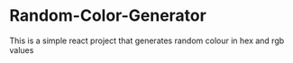 # Random-Color-Generator
This is a simple react project that generates random colour in hex and rgb values
